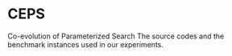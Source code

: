 # CEPS
Co-evolution of Parameterized Search
The source codes and the benchmark instances used in our experiments.
